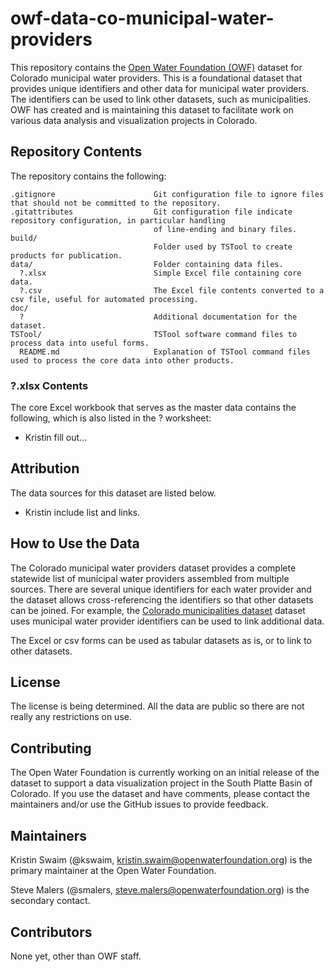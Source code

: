 # owf-data-co-municipal-water-providers #

This repository contains the [Open Water Foundation (OWF)](http://openwaterfoundation.org) dataset for Colorado municipal water providers.
This is a foundational dataset that provides unique identifiers and other data for municipal water providers.
The identifiers can be used to link other datasets, such as municipalities.
OWF has created and is maintaining this dataset to facilitate work on various data analysis and visualization projects in Colorado.

## Repository Contents ##

The repository contains the following:

```text
.gitignore                      Git configuration file to ignore files that should not be committed to the repository.
.gitattributes                  Git configuration file indicate repository configuration, in particular handling
                                of line-ending and binary files.
build/
                                Folder used by TSTool to create products for publication.
data/                           Folder containing data files.
  ?.xlsx                        Simple Excel file containing core data.
  ?.csv                         The Excel file contents converted to a csv file, useful for automated processing.
doc/
  ?                             Additional documentation for the dataset.
TSTool/                         TSTool software command files to process data into useful forms.
  README.md                     Explanation of TSTool command files used to process the core data into other products.
```

### ?.xlsx Contents ###

The core Excel workbook that serves as the master data contains the following,
which is also listed in the ? worksheet:

* Kristin fill out...

## Attribution ##

The data sources for this dataset are listed below.

* Kristin include list and links.

## How to Use the Data ##

The Colorado municipal water providers dataset provides a complete statewide list of municipal water providers assembled from multiple sources.
There are several unique identifiers for each water provider and the dataset allows cross-referencing the identifiers
so that other datasets can be joined.
For example, the [Colorado municipalities dataset](owf-data-co-municipalities) dataset uses municipal water provider
identifiers can be used to link additional data.

The Excel or csv forms can be used as tabular datasets as is, or to link to other datasets.

## License ##

The license is being determined.
All the data are public so there are not really any restrictions on use.

## Contributing ##

The Open Water Foundation is currently working on an initial release of the dataset to support a
data visualization project in the South Platte Basin of Colorado.
If you use the dataset and have comments, please contact the maintainers and/or use the GitHub issues to provide feedback.

## Maintainers ##

Kristin Swaim (@kswaim, kristin.swaim@openwaterfoundation.org) is the primary maintainer at the Open Water Foundation.

Steve Malers (@smalers, steve.malers@openwaterfoundation.org) is the secondary contact.

## Contributors ##

None yet, other than OWF staff.
